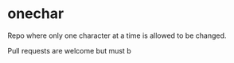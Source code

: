 # onechar

Repo where only one character at a time is allowed to be changed.

Pull requests are welcome but must b
